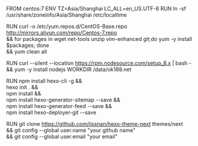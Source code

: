 FROM centos:7
ENV TZ=Asia/Shanghai LC_ALL=en_US.UTF-8
RUN ln -sf /usr/share/zoneinfo/Asia/Shanghai  /etc/localtime

RUN curl -o /etc/yum.repos.d/CentOS-Base.repo http://mirrors.aliyun.com/repo/Centos-7.repo \
&& for packages in wget net-tools unzip vim-enhanced git;do yum -y install $packages; done \
&& yum clean all

RUN curl --silent --location https://rpm.nodesource.com/setup_8.x | bash - \
&& yum -y install nodejs
WORKDIR /data/ok188.net

RUN npm install hexo-cli -g && \
hexo init . && \
npm install && \
npm install hexo-generator-sitemap --save && \
npm install hexo-generator-feed --save && \
npm install hexo-deployer-git --save

RUN git clone https://github.com/iissnan/hexo-theme-next themes/next \
&& git config --global user.name "your github name" \
&& git config --global user.email "your email"

